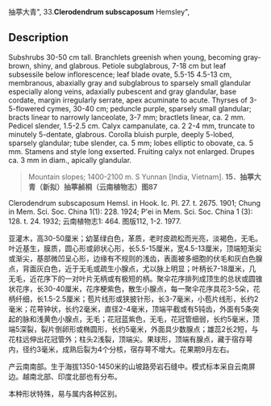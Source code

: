 抽葶大青",
33.**Clerodendrum subscaposum** Hemsley",

## Description
Subshrubs 30-50 cm tall. Branchlets greenish when young, becoming gray-brown, shiny, and glabrous. Petiole subglabrous, 7-18 cm but leaf subsessile below inflorescence; leaf blade ovate, 5.5-15  4.5-13 cm, membranous, abaxially gray and subglabrous to sparsely small glandular especially along veins, adaxially pubescent and gray glandular, base cordate, margin irregularly serrate, apex acuminate to acute. Thyrses of 3-5-flowered cymes, 30-40 cm; peduncle purple, sparsely small glandular; bracts linear to narrowly lanceolate, 3-7 mm; bractlets linear, ca. 2 mm. Pedicel slender, 1.5-2.5 cm. Calyx campanulate, ca. 2  2-4 mm, truncate to minutely 5-dentate, glabrous. Corolla bluish purple, deeply 5-lobed, sparsely glandular; tube slender, ca. 5 mm; lobes elliptic to obovate, ca. 5 mm. Stamens and style long exserted. Fruiting calyx not enlarged. Drupes ca. 3 mm in diam., apically glandular.

> Mountain slopes; 1400-2100 m. S Yunnan [India, Vietnam].
**15．抽葶大青（新拟）抽葶赪桐（云南植物志）图87**

Clerodendrum subscaposum Hemsl. in Hook. Ic. Pl. 27. t. 2675. 1901; Chung in Mem. Sci. Soc. China 1(1): 228. 1924; P'ei in Mem. Sci. Soc. China 1 (3): 128. t. 24. 1932; 云南植物志1: 464. 图版112, 1-2. 1977.

亚灌木，高30-50厘米；幼茎绿白色，革质，老时皮疏松而光亮，淡褐色，无毛。叶近基生，膜质，圆心形或卵状心形，长5.5-15厘米，宽4.5-13厘米，顶端短渐尖或渐尖，基部微凹呈心形，边缘有不规则的浅齿，表面被多细胞的伏毛和灰白色腺点，背面灰白色，近于无毛或疏生小腺点，尤以脉上明显；叶柄长7-18厘米，几无毛，近花序下的一对叶片无柄或有极短的柄。聚伞花序排列成顶生的总状或圆锥状花序，长30-40厘米，花序梗紫色，散生小腺点，每一聚伞花序具花3-5朵，花柄纤细，长1.5-2.5厘米；苞片线形或狭披针形，长3-7毫米，小苞片线形，长约2毫米；花萼钟状，长约2毫米，直径2-4毫米，顶端平截或有5钝齿，外面有5条突起的脉和浅黄色小腺点，无毛；花冠蓝紫色，无毛，花冠管细弱，长约5毫米，顶端5深裂，裂片倒卵形或椭圆形，长约5毫米，外面具少数腺点；雄蕊2长2短，与花柱远伸出花冠管外；柱头2浅裂，顶端尖。果球形，顶端有腺点，藏于宿存萼内，径约3毫米，成熟后裂为4个分核，宿存萼不增大。花果期9月左右。

产云南南部。生于海拔1350-1450米的山坡路旁岩石缝中。模式标本采自云南屏边。越南北部、印度北部也有分布。

本种形状特殊，易与属内各种区别。
